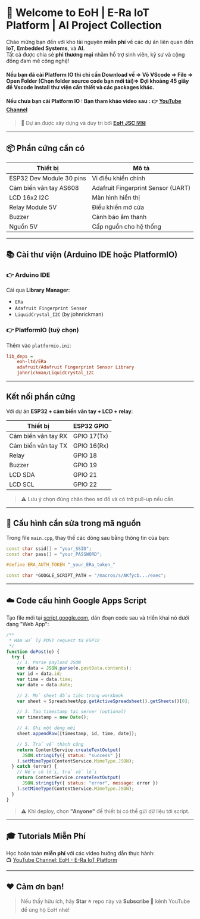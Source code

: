 # 🚀 Welcome to EoH | E-Ra IoT Platform | AI Project Collection

Chào mừng bạn đến với kho tài nguyên **miễn phí** về các dự án liên quan đến **IoT**, **Embedded Systems**, và **AI**.  
Tất cả được chia sẻ **phi thương mại** nhằm hỗ trợ sinh viên, kỹ sư và cộng đồng đam mê công nghệ!
#### Nếu bạn đã cài Platform IO thì chỉ cần Download về => Vô VScode => File => Open Folder (Chọn folder source code bạn mới tải)=> Đợi khoảng 45 giây để Vscode Install thư viện cần thiết và các packages khác.
#### Nếu chưa bạn cài Platform IO : Bạn tham khảo video sau : 👉 [YouTube Channel](https://www.youtube.com/watch?v=FuLRXgD9C2s)
> 🔧 Dự án được xây dựng và duy trì bởi [**EoH JSC 🇻🇳**](https://e-ra.io/index.html)
---

## 📦 Phần cứng cần có

| Thiết bị                 | Mô tả                              |
| ------------------------ | ---------------------------------- |
| ESP32 Dev Module 30 pins | Vi điều khiển chính                |
| Cảm biến vân tay AS608   | Adafruit Fingerprint Sensor (UART) |
| LCD 16x2 I2C             | Màn hình hiển thị                  |
| Relay Module 5V          | Điều khiển mở cửa                  |
| Buzzer                   | Cảnh báo âm thanh                  |
| Nguồn 5V                 | Cấp nguồn cho hệ thống             |

---

## 📚 Cài thư viện (Arduino IDE hoặc PlatformIO)

### 👉 Arduino IDE

Cài qua **Library Manager**:

- `ERa`
- `Adafruit Fingerprint Sensor`
- `LiquidCrystal_I2C` (by johnrickman)

### 👉 PlatformIO (tuỳ chọn)

Thêm vào `platformio.ini`:

```ini
lib_deps =
    eoh-ltd/ERa
    adafruit/Adafruit Fingerprint Sensor Library
    johnrickman/LiquidCrystal_I2C
```

---

## Kết nối phần cứng
Với dự án **ESP32 + cảm biến vân tay + LCD + relay**:

| Thiết bị               | ESP32 GPIO |
|------------------------|------------|
| Cảm biến vân tay RX    | GPIO 17(Tx)|
| Cảm biến vân tay TX    | GPIO 16(Rx)|
| Relay                  | GPIO 18    |
| Buzzer                 | GPIO 19    |
| LCD SDA                | GPIO 21    |
| LCD SCL                | GPIO 22    |

> ⚠️ Lưu ý chọn đúng chân theo sơ đồ và có trở pull-up nếu cần.

---
## 🔧 Cấu hình cần sửa trong mã nguồn

Trong file `main.cpp`, thay thế các dòng sau bằng thông tin của bạn:

```cpp
const char ssid[] = "your_SSID";
const char pass[] = "your_PASSWORD";

#define ERA_AUTH_TOKEN "_your_ERa_token_"

const char *GOOGLE_SCRIPT_PATH = "/macros/s/AKfycb.../exec";
```

---

## ☁️ Code cấu hình Google Apps Script

Tạo file mới tại [script.google.com](https://script.google.com), dán đoạn code sau và triển khai nó dưới dạng "Web App":

```javascript
/**
 * Hàm xử lý POST request từ ESP32
 */
function doPost(e) {
  try {
    // 1. Parse payload JSON
    var data = JSON.parse(e.postData.contents);
    var id = data.id;
    var time = data.time;
    var date = data.date;

    // 2. Mở sheet đầu tiên trong workbook
    var sheet = SpreadsheetApp.getActiveSpreadsheet().getSheets()[0];

    // 3. Tạo timestamp tại server (optional)
    var timestamp = new Date();

    // 4. Ghi một dòng mới
    sheet.appendRow([timestamp, id, time, date]);

    // 5. Trả về thành công
    return ContentService.createTextOutput(
      JSON.stringify({ status: "success" })
    ).setMimeType(ContentService.MimeType.JSON);
  } catch (error) {
    // Nếu có lỗi, trả về lỗi
    return ContentService.createTextOutput(
      JSON.stringify({ status: "error", message: error })
    ).setMimeType(ContentService.MimeType.JSON);
  }
}
```

> ⚠️ Khi deploy, chọn **"Anyone"** để thiết bị có thể gửi dữ liệu tới script.

---

## 🎓 Tutorials Miễn Phí

Học hoàn toàn **miễn phí** với các video hướng dẫn thực hành:  
📺 [YouTube Channel: EoH - E-Ra IoT Platform](https://www.youtube.com/@eohchannelofficial)

---

## ❤️ Cảm ơn bạn!

> Nếu thấy hữu ích, hãy **Star ⭐** repo này và **Subscribe 🔔** kênh YouTube để ủng hộ EoH nhé!
